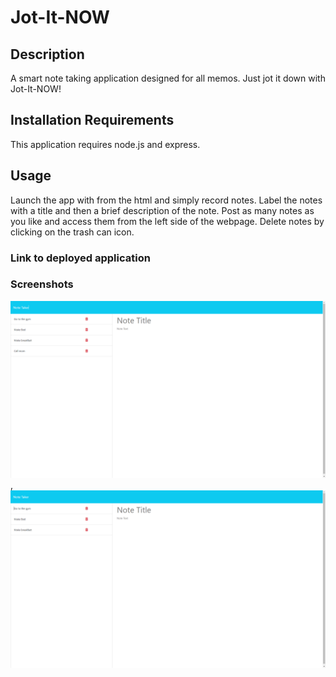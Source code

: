 # Jot-It-NOW
 
## Description
A smart note taking application designed for all memos. Just jot it down with Jot-It-NOW!

## Installation Requirements
This application requires node.js and express. 

## Usage
Launch the app with from the html and simply record notes. Label the notes with a title and then a brief description of the note. Post as many notes as you like and access them from the left side of the webpage. Delete notes by clicking on the trash can icon. 

### Link to deployed application

### Screenshots
![alt text](image.png),
![alt text](image-1.png)